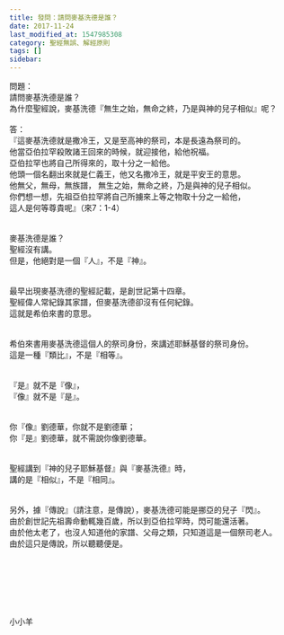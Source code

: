 ```yaml
---
title: 發問：請問麥基洗德是誰？
date: 2017-11-24
last_modified_at: 1547985308
category: 聖經無誤、解經原則
tags: []
sidebar: 
---
```


<p>問題：<br/>請問麥基洗德是誰？<br/>為什麼聖經說，麥基洗德『無生之始，無命之終，乃是與神的兒子相似』呢？<br/><!--more--> <br/>答：<br/>『這麥基洗德就是撒冷王，又是至高神的祭司，本是長遠為祭司的。<br/>他當亞伯拉罕殺敗諸王回來的時候，就迎接他，給他祝福。<br/> 亞伯拉罕也將自己所得來的，取十分之一給他。<br/>他頭一個名翻出來就是仁義王，他又名撒冷王，就是平安王的意思。<br/>他無父，無母，無族譜， 無生之始，無命之終，乃是與神的兒子相似。<br/>你們想一想，先祖亞伯拉罕將自己所擄來上等之物取十分之一給他，<br/>這人是何等尊貴呢』（來7：1-4）<br/><br/><br/>麥基洗德是誰？<br/>聖經沒有講。<br/>但是，他絕對是一個『人』，不是『神』。<br/> <br/><br/>最早出現麥基洗德的聖經記載，是創世記第十四章。<br/>聖經偉人常紀錄其家譜，但麥基洗德卻沒有任何紀錄。<br/>這就是希伯來書的意思。<br/> <br/><br/>希伯來書用麥基洗德這個人的祭司身份，來講述耶穌基督的祭司身份。<br/>這是一種『類比』，不是『相等』。<br/> <br/><br/>『是』就不是『像』，<br/>『像』就不是『是』。<br/> <br/><br/>你『像』劉德華，你就不是劉德華；<br/>你『是』劉德華，就不需說你像劉德華。<br/> <br/><br/>聖經講到『神的兒子耶穌基督』與『麥基洗德』時，<br/>講的是『相似』，不是『相同』。<br/> <br/><br/>另外，據『傳說』（請注意，是傳說），麥基洗德可能是挪亞的兒子『閃』。<br/>由於創世記先祖壽命動輒幾百歲，所以到亞伯拉罕時，閃可能還活著。<br/>由於他太老了，也沒人知道他的家譜、父母之類，只知道這是一個祭司老人。<br/>由於這只是傳說，所以聽聽便是。<br/><br/><br/><br/><br/><br/><br/><br/>小小羊<br/><br/><br/><br/><br/></p>